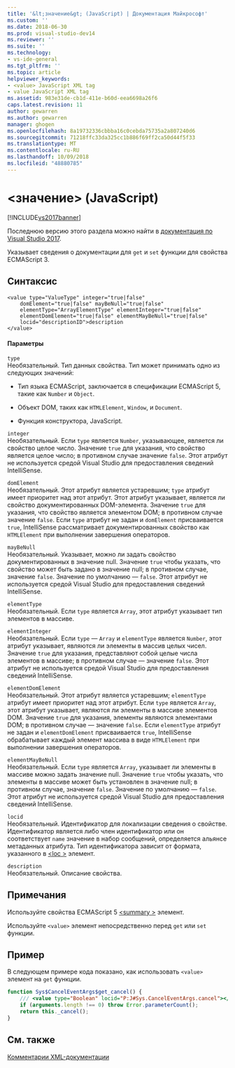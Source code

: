 ```yaml
---
title: '&lt;значение&gt; (JavaScript) | Документация Майкрософт'
ms.custom: ''
ms.date: 2018-06-30
ms.prod: visual-studio-dev14
ms.reviewer: ''
ms.suite: ''
ms.technology:
- vs-ide-general
ms.tgt_pltfrm: ''
ms.topic: article
helpviewer_keywords:
- <value> JavaScript XML tag
- value JavaScript XML tag
ms.assetid: 983e31de-cb1d-411e-b60d-eea6698a26f6
caps.latest.revision: 11
author: gewarren
ms.author: gewarren
manager: ghogen
ms.openlocfilehash: 8a19732336cbbba16c0cebda75735a2a807240d6
ms.sourcegitcommit: 71218ffc33da325cc1b886f69ff2ca50d44f5f33
ms.translationtype: MT
ms.contentlocale: ru-RU
ms.lasthandoff: 10/09/2018
ms.locfileid: "48880785"
---
```

# <a name="ltvaluegt-javascript"></a>&lt;значение&gt; (JavaScript)
[!INCLUDE[vs2017banner](../includes/vs2017banner.md)]

Последнюю версию этого раздела можно найти в [документация по Visual Studio 2017](/visualstudio/).  
  
Указывает сведения о документации для `get` и `set` функции для свойства ECMAScript 3.  
  
## <a name="syntax"></a>Синтаксис  
  
```  
<value type="ValueType" integer="true|false"  
    domElement="true|false" mayBeNull="true|false"  
    elementType="ArrayElementType" elementInteger="true|false"  
    elementDomElement="true|false" elementMayBeNull="true|false"  
    locid="descriptionID">description  
</value>  
```  
  
#### <a name="parameters"></a>Параметры  
 `type`  
 Необязательный. Тип данных свойства. Тип может принимать одно из следующих значений:  
  
-   Тип языка ECMAScript, заключается в спецификации ECMAScript 5, такие как `Number` и `Object`.  
  
-   Объект DOM, таких как `HTMLElement`, `Window`, и `Document`.  
  
-   Функция конструктора, JavaScript.  
  
 `integer`  
 Необязательный. Если `type` является `Number`, указывающее, является ли свойство целое число. Значение `true` для указания, что свойство является целое число; в противном случае значение `false`. Этот атрибут не используется средой Visual Studio для предоставления сведений IntelliSense.  
  
 `domElement`  
 Необязательный. Этот атрибут является устаревшим; `type` атрибут имеет приоритет над этот атрибут. Этот атрибут указывает, является ли свойство документированных DOM-элемента. Значение `true` для указания, что свойство является элементом DOM; в противном случае значение `false`. Если `type` атрибут не задан и `domElement` присваивается `true`, IntelliSense рассматривает документированных свойство как `HTMLElement` при выполнении завершения операторов.  
  
 `mayBeNull`  
 Необязательный. Указывает, можно ли задать свойство документированных в значение null. Значение `true` чтобы указать, что свойство может быть задано в значение null; в противном случае, значение `false`. Значение по умолчанию — `false`. Этот атрибут не используется средой Visual Studio для предоставления сведений IntelliSense.  
  
 `elementType`  
 Необязательный. Если `type` является `Array`, этот атрибут указывает тип элементов в массиве.  
  
 `elementInteger`  
 Необязательный. Если `type` — `Array` и `elementType` является `Number`, этот атрибут указывает, являются ли элементы в массив целых чисел. Значение `true` для указания, представляют собой целые числа элементов в массиве; в противном случае — значение `false`. Этот атрибут не используется средой Visual Studio для предоставления сведений IntelliSense.  
  
 `elementDomElement`  
 Необязательный. Этот атрибут является устаревшим; `elementType` атрибут имеет приоритет над этот атрибут. Если `type` является `Array`, этот атрибут указывает, являются ли элементы в массиве элементов DOM. Значение `true` для указания, элементы являются элементами DOM; в противном случае — значение `false`. Если `elementType` атрибут не задан и `elementDomElement` присваивается `true`, IntelliSense обрабатывает каждый элемент массива в виде `HTMLElement` при выполнении завершения операторов.  
  
 `elementMayBeNull`  
 Необязательный. Если `type` является `Array`, указывает ли элементы в массиве можно задать значение null. Значение `true` чтобы указать, что элементы в массиве может быть установлен в значение null; в противном случае, значение `false`. Значение по умолчанию — `false`. Этот атрибут не используется средой Visual Studio для предоставления сведений IntelliSense.  
  
 `locid`  
 Необязательный. Идентификатор для локализации сведения о свойстве. Идентификатор является либо член идентификатор или он соответствует `name` значение в набор сообщений, определяется альянсе метаданных атрибута. Тип идентификатора зависит от формата, указанного в [ \<loc >](../ide/loc-javascript.md) элемент.  
  
 `description`  
 Необязательный. Описание свойства.  
  
## <a name="remarks"></a>Примечания  
 Используйте свойства ECMAScript 5 [ \<summary >](../ide/summary-javascript.md) элемент.  
  
 Используйте `<value>` элемент непосредственно перед `get` или `set` функции.  
  
## <a name="example"></a>Пример  
 В следующем примере кода показано, как использовать `<value>` элемент на `get` функции.  
  
```javascript  
function Sys$CancelEventArgs$get_cancel() {  
    /// <value type="Boolean" locid="P:J#Sys.CancelEventArgs.cancel"></value>  
    if (arguments.length !== 0) throw Error.parameterCount();  
    return this._cancel();  
}  
```  
  
## <a name="see-also"></a>См. также  
 [Комментарии XML-документации](../ide/xml-documentation-comments-javascript.md)



